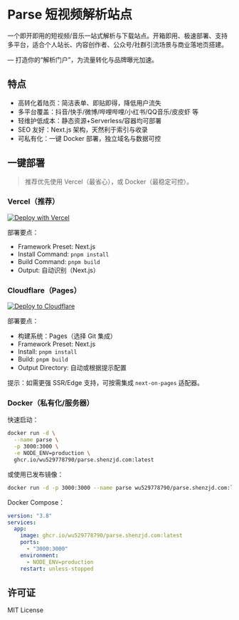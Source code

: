 # Parse 短视频解析站点

一个即开即用的短视频/音乐一站式解析与下载站点。开箱即用、极速部署、支持多平台，适合个人站长、内容创作者、公众号/社群引流场景与商业落地页搭建。

— 打造你的“解析门户”，为流量转化与品牌曝光加速。

## 特点

- 高转化着陆页：简洁表单、即贴即得，降低用户流失
- 多平台覆盖：抖音/快手/微博/哔哩哔哩/小红书/QQ音乐/皮皮虾 等
- 轻维护低成本：静态资源+Serverless/容器均可部署
- SEO 友好：Next.js 架构，天然利于索引与收录
- 可私有化：一键 Docker 部署，独立域名与数据可控

## 一键部署

> 推荐优先使用 Vercel（最省心），或 Docker（最稳定可控）。

### Vercel（推荐）

[![Deploy with Vercel](https://vercel.com/button)](https://vercel.com/new/clone?repository-url=https%3A%2F%2Fgithub.com%2Fwu529778790%2Fparse.shenzjd.com&project-name=parse&repository-name=parse.shenzjd.com)

部署要点：

- Framework Preset: Next.js
- Install Command: `pnpm install`
- Build Command: `pnpm build`
- Output: 自动识别（Next.js）

### Cloudflare（Pages）

[![Deploy to Cloudflare](https://deploy.workers.cloudflare.com/button)](https://deploy.workers.cloudflare.com/?url=https%3A%2F%2Fgithub.com%2Fwu529778790%2Fparse.shenzjd.com)

部署要点：

- 构建系统：Pages（选择 Git 集成）
- Framework Preset: Next.js
- Install: `pnpm install`
- Build: `pnpm build`
- Output Directory: 自动或根据提示配置

提示：如需更强 SSR/Edge 支持，可按需集成 `next-on-pages` 适配器。

### Docker（私有化/服务器）

快速启动：

```bash
docker run -d \
  --name parse \
  -p 3000:3000 \
  -e NODE_ENV=production \
  ghcr.io/wu529778790/parse.shenzjd.com:latest
```

或使用已发布镜像：

```bash
docker run -d -p 3000:3000 --name parse wu529778790/parse.shenzjd.com:latest
```

Docker Compose：

```yaml
version: "3.8"
services:
  app:
    image: ghcr.io/wu529778790/parse.shenzjd.com:latest
    ports:
      - "3000:3000"
    environment:
      - NODE_ENV=production
    restart: unless-stopped
```

## 许可证

MIT License

